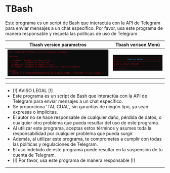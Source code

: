# TBash
Este programa es un script de Bash que interactúa con la API de Telegram para enviar mensajes a un chat específico. Por favor, usa este programa de manera responsable y respeta las políticas de uso de Telegram


|  Tbash version parametros  | Tbash verison Menú	|
| ------------  | ------------ |
|![f](https://github.com/S0ulx3/Tbash/blob/main/Tbash_1.png)|![f](https://github.com/S0ulx3/TBash/blob/main/Tbash_2-v-1.5.png)

------------------------------------------------------------------------------------------------------
- [!] AVISO LEGAL [!]
- Este programa es un script de Bash que interactúa con la API de Telegram para enviar mensajes a un chat específico.
- Se proporciona 'TAL CUAL', sin garantías de ningún tipo, ya sean expresas o implícitas.
- El autor no se hace responsable de cualquier daño, pérdida de datos, o cualquier otro problema que pueda resultar del uso de este programa.
- Al utilizar este programa, aceptas estos términos y asumes toda la responsabilidad por cualquier problema que pueda surgir.
- Además, al utilizar este programa, te comprometes a cumplir con todas las políticas y regulaciones de Telegram.
- El uso indebido de este programa puede resultar en la suspensión de tu cuenta de Telegram. 
- [!] Por favor, usa este programa de manera responsable [!]
------------------------------------------------------------------------------------------------------

